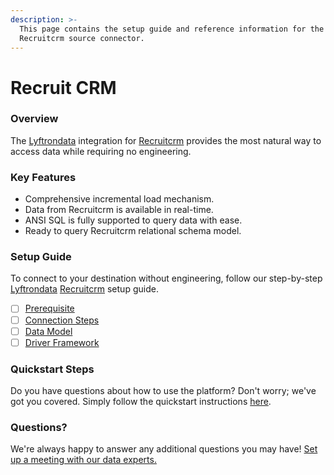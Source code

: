 ```yaml
---
description: >-
  This page contains the setup guide and reference information for the
  Recruitcrm source connector.
---
```


# Recruit CRM

### Overview

The [Lyftrondata](https://www.lyftrondata.com/) integration for [Recruitcrm](https://www.lyftrondata.com/integration/human-resource-analytics/recruit-crm/) provides the most natural way to access data while requiring no engineering.

### Key Features

* Comprehensive incremental load mechanism.
* Data from Recruitcrm is available in real-time.
* ANSI SQL is fully supported to query data with ease.
* Ready to query Recruitcrm relational schema model.

### Setup Guide

To connect to your destination without engineering, follow our step-by-step [Lyftrondata](https://www.lyftrondata.com/) [Recruitcrm](https://www.lyftrondata.com/integration/human-resource-analytics/recruit-crm/) setup guide.

* [ ] [Prerequisite](prerequisite.md)
* [ ] [Connection Steps](connection-steps.md)
* [ ] [Data Model](data-model/erd.md)
* [ ] [Driver Framework](driver-framework/)

### Quickstart Steps

Do you have questions about how to use the platform? Don't worry; we've got you covered. Simply follow the quickstart instructions [here](../../).

### Questions? <a href="#questions" id="questions"></a>

We're always happy to answer any additional questions you may have! [Set up a meeting with our data experts.](https://www.lyftrondata.com/book-a-meeting/)
